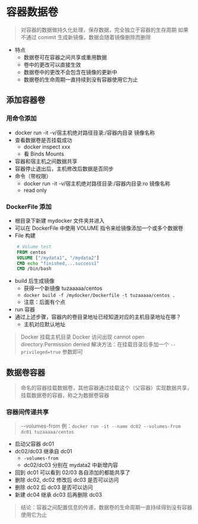# 容器数据卷
> 对容器的数据做持久化处理，保存数据，完全独立于容器的生存周期
> 如果不通过 commit 生成新镜像，数据会随着镜像删除而删除

- 特点
    - 数据卷可在容器之间共享或重用数据
    - 卷中的更改可以直接生效
    - 数据卷中的更改不会包含在镜像的更新中
    - 数据卷的生命周期一直持续到没有容器使用它为止

## 添加容器卷
### 用命令添加
- docker run -it -v/宿主机绝对路径目录:/容器内目录 镜像名称
- 查看数据卷是否挂载成功
    - docker inspect xxx 
    - 看 Binds Mounts
- 容器和宿主机之间数据共享
- 容器停止退出后，主机修改后数据是否同步
- 命令（带权限）
    - docker run -it -v/宿主机绝对路径目录:/容器内目录:ro 镜像名称
    - read only

### DockerFile 添加
- 根目录下新建 mydocker 文件夹并进入
- 可以在 DockerFile 中使用 VOLUME 指令来给镜像添加一个或多个数据卷
- File 构建
```DockerFile
    # Volume test
    FROM centos
    VOLUME ["/mydata1", "/mydata2"]
    CMD echo "finished,...success1"
    CMD /bin/bash
```
- build 后生成镜像
  - 获得一个新镜像 tuzaaaaa/centos
  - `docker build -f /mydocker/Dockerfile -t tuzaaaaa/centos .`
  - 注意：后面有个点
- run 容器
- 通过上述步骤，容器内的卷目录地址已经知道对应的主机目录地址在哪？
    - 主机对应默认地址
> Docker 挂载主机目录 Docker 访问出现 cannot open directory:Permission denied
> 解决方法：在挂载目录后多加一个 `--privileged=true` 参数即可

## 数据卷容器
> 命名的容器挂载数据卷，其他容器通过挂载这个（父容器）实现数据共享，挂载数据卷的容器，称之为数据卷容器

### 容器间传递共享
> --volumes-from
> 例：`docker run -it --name dc02 --volumes-from dc01 tuzaaaaa/centos`
- 启动父容器 dc01
- dc02/dc03 继承自 dc01
  - `-volumes-from`
  - dc02/dc03 分别在 mydata2 中新增内容
- 回到 dc01 可以看到 02/03 各自添加的都能共享了
- 删除 dc02, dc02 修改后 dc03 是否可以访问
- 删除 dc02 后 dc03 是否可以访问
- 新建 dc04 继承 dc03 后再删除 dc03
> 结论：容器之间配置信息的传递，数据卷的生命周期一直持续得到没有容器使用它为止

